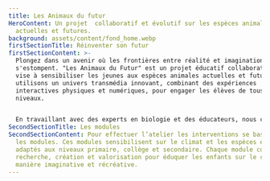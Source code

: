 ```yaml
---
title: Les Animaux du futur
HeroContent: Un projet  collaboratif et évolutif sur les espèces animales
  actuelles et futures.
background: assets/content/fond_home.webp
firstSectionTitle: Réinventer son futur
firstSectionContent: >-
  Plongez dans un avenir où les frontières entre réalité et imagination
  s'estompent. "Les Animaux du Futur" est un projet éducatif collaboratif qui
  vise à sensibiliser les jeunes aux espèces animales actuelles et futures. Nous
  utilisons un univers transmédia innovant, combinant des expériences
  interactives physiques et numériques, pour engager les élèves de tous
  niveaux. 


  En travaillant avec des experts en biologie et des éducateurs, nous créons des outils dynamiques et des ressources pédagogiques stimulantes. Notre objectif est d'inspirer une nouvelle génération engagée dans la préservation de la biodiversité.
SecondSectionTitle: Les modules
SecondSectionContent: Pour effectuer l’atelier les interventions se basent sur
  les modules. Ces modules sensibilisent sur le climat et les espèces en danger,
  adaptés aux niveaux primaire, collège et secondaire. Chaque module comprend
  recherche, création et valorisation pour éduquer les enfants sur le climat de
  manière imaginative et récréative.
---
```

